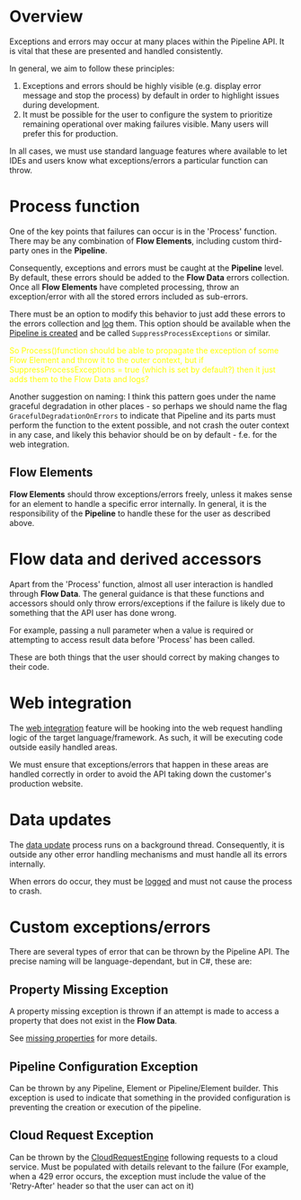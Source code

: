 # Overview

Exceptions and errors may occur at many places within the Pipeline 
API. It is vital that these are presented and handled consistently.

In general, we aim to follow these principles:

1. Exceptions and errors should be highly visible (e.g. display error message 
   and stop the process) by default in order to highlight issues during 
   development.
2. It must be possible for the user to configure the system to prioritize
   remaining operational over making failures visible. Many users will
   prefer this for production.

In all cases, we must use standard language features where available to 
let IDEs and users know what exceptions/errors a particular function can 
throw.

# Process function

One of the key points that failures can occur is in the 'Process' function.
There may be any combination of **Flow Elements**, including custom 
third-party ones in the **Pipeline**.

Consequently, exceptions and errors must be caught at the **Pipeline**
level.
By default, these errors should be added to the **Flow Data** errors 
collection. Once all **Flow Elements** have completed processing, throw an 
exception/error with all the stored errors included as sub-errors.

There must be an option to modify this behavior to just add these errors 
to the errors collection and [log](logging.md) them. This option should 
be available when the 
[Pipeline is created](../conceptual-overview.md#pipeline-builder) and be 
called `SuppressProcessExceptions` or similar.

<span style="color:yellow">So Process()function should be able to propagate the exception of some Flow Element
and throw it to the outer context, but if SuppressProcessExceptions = true (which is set by default?) then it just
adds them to the Flow Data and logs? 

Another suggestion on naming: I think this pattern goes under the name graceful degradation in other places - 
so perhaps we should name the flag `GracefulDegradationOnErrors` to indicate that Pipeline and its parts must perform 
the function to the extent possible, and not crash the outer context in any case, 
and likely this behavior should be on by default - f.e. for the web integration.
</span>

## Flow Elements

**Flow Elements** should throw exceptions/errors freely, unless it makes
sense for an element to handle a specific error internally.
In general, it is the responsibility of the **Pipeline** to handle these for
the user as described above.

# Flow data and derived accessors

Apart from the 'Process' function, almost all user interaction is handled 
through **Flow Data**.
The general guidance is that these functions and accessors should only 
throw errors/exceptions if the failure is likely due to something that
the API user has done wrong.

For example, passing a null parameter when a value is required or 
attempting to access result data before 'Process' has been called.

These are both things that the user should correct by making changes to
their code. 

# Web integration

The [web integration](web-integration.md) feature will be hooking into 
the web request handling logic of the target language/framework. As such,
it will be executing code outside easily handled areas.

We must ensure that exceptions/errors that happen in these areas are
handled correctly in order to avoid the API taking down the customer's 
production website.

# Data updates

The [data update](data-updates.md) process runs on a background thread.
Consequently, it is outside any other error handling mechanisms and 
must handle all its errors internally.

When errors do occur, they must be [logged](logging.md) and must not 
cause the process to crash.

# Custom exceptions/errors

There are several types of error that can be thrown by the Pipeline API.
The precise naming will be language-dependant, but in C#, these are:

## Property Missing Exception

A property missing exception is thrown if an attempt is made to access a 
property that does not exist in the **Flow Data**.

See [missing properties](properties.md#missing-properties) for more details.

## Pipeline Configuration Exception

Can be thrown by any Pipeline, Element or Pipeline/Element builder. This
exception is used to indicate that something in the provided configuration is
preventing the creation or execution of the pipeline.

## Cloud Request Exception

Can be thrown by the [CloudRequestEngine](../pipeline-elements/cloud-request-engine.md) 
following requests to a cloud service. Must be populated with details 
relevant to the failure (For example, when a 429 error occurs, the 
exception must include the value of the 'Retry-After' header so that 
the user can act on it)

